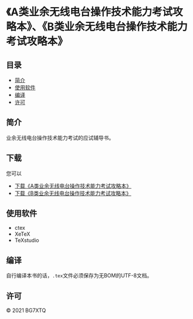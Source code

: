 # 《A类业余无线电台操作技术能力考试攻略本》、《B类业余无线电台操作技术能力考试攻略本》

## 目录

* [简介](#简介)
* [使用软件](#使用软件)
* [编译](#编译)
* [许可](#许可)

## 简介

业余无线电台操作技术能力考试的应试辅导书。

## 下载

您可以

- [下载《A类业余无线电台操作技术能力考试攻略本》](https://github.com/mike2718/ham/releases)
- [下载《B类业余无线电台操作技术能力考试攻略本》](https://github.com/mike2718/ham/releases)

## 使用软件

- ctex
- XeTeX
- TeXstudio

## 编译

自行编译本书的话，`.tex`文件必须保存为无BOM的UTF-8文档。

## 许可

&copy; 2021 BG7XTQ
